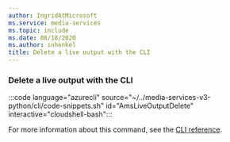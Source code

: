 ```yaml
---
author: IngridAtMicrosoft
ms.service: media-services
ms.topic: include
ms.date: 08/18/2020
ms.author: inhenkel
title: Delete a live output with the CLI
---
```


### Delete a live output with the CLI

:::code language="azurecli" source="~/../media-services-v3-python/cli/code-snippets.sh" id="AmsLiveOutputDelete" interactive="cloudshell-bash":::

For more information about this command, see the [CLI reference](/cli/azure/ams/live-output?view=azure-cli-latest#az-ams-live-output-delete).

